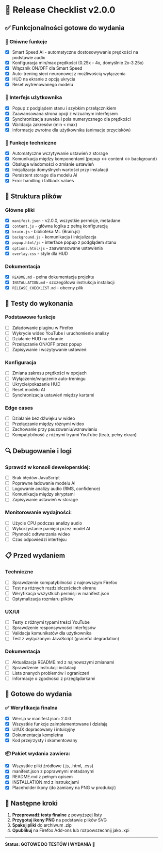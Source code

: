 # 🚀 Release Checklist v2.0.0

## ✅ Funkcjonalności gotowe do wydania

### 🎯 Główne funkcje
- [x] Smart Speed AI - automatyczne dostosowywanie prędkości na podstawie audio  
- [x] Konfiguracja min/max prędkości (0.25x - 4x, domyślnie 2x-3.25x)
- [x] Włącznik ON/OFF dla Smart Speed
- [x] Auto-trening sieci neuronowej z możliwością wyłączenia
- [x] HUD na ekranie z opcją ukrycia
- [x] Reset wytrenowanego modelu

### 🎨 Interfejs użytkownika  
- [x] Popup z podglądem stanu i szybkim przełącznikiem
- [x] Zaawansowana strona opcji z wizualnym interfejsem
- [x] Synchronizacja suwaka i pola numerycznego dla prędkości
- [x] Walidacja zakresów (min < max)
- [x] Informacje zwrotne dla użytkownika (animacje przycisków)

### 🔧 Funkcje techniczne
- [x] Automatyczne wczytywanie ustawień z storage
- [x] Komunikacja między komponentami (popup ↔ content ↔ background)  
- [x] Obsługa wiadomości o zmianie ustawień
- [x] Inicjalizacja domyślnych wartości przy instalacji
- [x] Persistent storage dla modelu AI
- [x] Error handling i fallback values

## 📁 Struktura plików

### Główne pliki
- [x] `manifest.json` - v2.0.0, wszystkie permisje, metadane
- [x] `content.js` - główna logika z pełną konfiguracją
- [x] `brain.js` - biblioteka ML (Brain.js)
- [x] `background.js` - komunikacja i inicjalizacja
- [x] `popup.html/js` - interface popup z podglądem stanu
- [x] `options.html/js` - zaawansowane ustawienia
- [x] `overlay.css` - style dla HUD

### Dokumentacja
- [x] `README.md` - pełna dokumentacja projektu
- [x] `INSTALLATION.md` - szczegółowa instrukcja instalacji
- [x] `RELEASE_CHECKLIST.md` - obecny plik

## 🧪 Testy do wykonania

### Podstawowe funkcje
- [ ] Załadowanie pluginu w Firefox
- [ ] Wykrycie wideo YouTube i uruchomienie analizy
- [ ] Działanie HUD na ekranie
- [ ] Przełączanie ON/OFF przez popup
- [ ] Zapisywanie i wczytywanie ustawień

### Konfiguracja
- [ ] Zmiana zakresu prędkości w opcjach
- [ ] Wyłączenie/włączenie auto-treningu  
- [ ] Ukrycie/pokazanie HUD
- [ ] Reset modelu AI
- [ ] Synchronizacja ustawień między kartami

### Edge cases
- [ ] Działanie bez dźwięku w wideo
- [ ] Przełączanie między różnymi wideo
- [ ] Zachowanie przy pauzowaniu/wznawianiu
- [ ] Kompatybilność z różnymi tryami YouTube (teatr, pełny ekran)

## 🔍 Debugowanie i logi

### Sprawdź w konsoli deweloperskiej:
- [ ] Brak błędów JavaScript
- [ ] Poprawne ładowanie modelu AI
- [ ] Logowanie analizy audio (RMS, confidence)
- [ ] Komunikacja między skryptami
- [ ] Zapisywanie ustawień w storage

### Monitorowanie wydajności:
- [ ] Użycie CPU podczas analizy audio
- [ ] Wykorzystanie pamięci przez model AI
- [ ] Płynność odtwarzania wideo
- [ ] Czas odpowiedzi interfejsu

## 📋 Przed wydaniem

### Techniczne
- [ ] Sprawdzenie kompatybilności z najnowszym Firefox
- [ ] Test na różnych rozdzielczościach ekranu
- [ ] Weryfikacja wszystkich permisji w manifest.json
- [ ] Optymalizacja rozmiaru plików

### UX/UI  
- [ ] Testy z różnymi typami treści YouTube
- [ ] Sprawdzenie responsywności interfejsów
- [ ] Validacja komunikatów dla użytkownika
- [ ] Test z wyłączonym JavaScript (graceful degradation)

### Dokumentacja
- [ ] Aktualizacja README.md z najnowszymi zmianami
- [ ] Sprawdzenie instrukcji instalacji  
- [ ] Lista znanych problemów i ograniczeń
- [ ] Informacje o zgodności z przeglądarkami

## 🎁 Gotowe do wydania

### ✅ Weryfikacja finalna
- [x] Wersja w manifest.json: 2.0.0
- [x] Wszystkie funkcje zaimplementowane i działają
- [x] UI/UX dopracowany i intuicyjny  
- [x] Dokumentacja kompletna
- [x] Kod przejrzysty i skomentowany

### 📦 Pakiet wydania zawiera:
- [x] Wszystkie pliki źródłowe (.js, .html, .css)
- [x] manifest.json z poprawnymi metadanymi
- [x] README.md z pełnym opisem
- [x] INSTALLATION.md z instrukcjami
- [x] Placeholder ikony (do zamiany na PNG w produkcji)

## 🚀 Następne kroki

1. **Przeprowadź testy finalne** z powyższej listy
2. **Przygotuj ikony PNG** na podstawie plików SVG
3. **Spakuj pliki** do archiwum .zip
4. **Opublikuj** na Firefox Add-ons lub rozpowszechnij jako .xpi

---
**Status: GOTOWE DO TESTÓW I WYDANIA 🎉**
